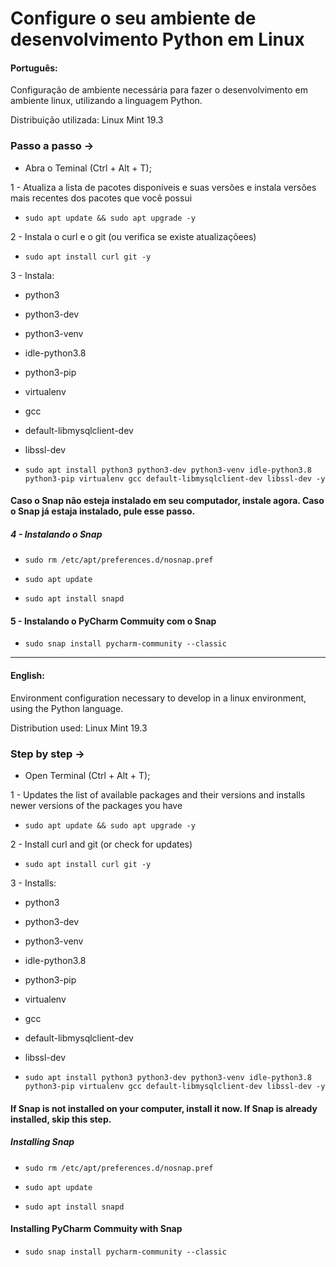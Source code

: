 # Configure o seu ambiente de desenvolvimento Python em Linux

#### Português:

Configuração de ambiente necessária para fazer o desenvolvimento em ambiente linux, utilizando a linguagem Python.
  
Distribuição utilizada: Linux Mint 19.3
  
### Passo a passo ->

* Abra o Teminal (Ctrl + Alt + T);

1 - Atualiza a lista de pacotes disponíveis e suas versões e instala versões mais recentes dos pacotes que você possui
*     sudo apt update && sudo apt upgrade -y

2 - Instala o curl e o git (ou verifica se existe atualizaçõees)
*     sudo apt install curl git -y

3 - Instala:
* python3
* python3-dev
* python3-venv
* idle-python3.8
* python3-pip
* virtualenv
* gcc
* default-libmysqlclient-dev
* libssl-dev


*     sudo apt install python3 python3-dev python3-venv idle-python3.8 python3-pip virtualenv gcc default-libmysqlclient-dev libssl-dev -y

#### Caso o Snap não esteja instalado em seu computador, instale agora. Caso o Snap já estaja instalado, pule esse passo.

##### 4 - Instalando o Snap

*     sudo rm /etc/apt/preferences.d/nosnap.pref
*     sudo apt update
*     sudo apt install snapd

#### 5 -  Instalando o PyCharm Commuity com o Snap
*     sudo snap install pycharm-community --classic

----------------------------------------------------------------------------------------

#### English:

Environment configuration necessary to develop in a linux environment, using the Python language.
  
Distribution used: Linux Mint 19.3
  
### Step by step ->

* Open Terminal (Ctrl + Alt + T);

1 - Updates the list of available packages and their versions and installs newer versions of the packages you have
*     sudo apt update && sudo apt upgrade -y

2 - Install curl and git (or check for updates)
*     sudo apt install curl git -y

3 - Installs:
* python3
* python3-dev
* python3-venv
* idle-python3.8
* python3-pip
* virtualenv
* gcc
* default-libmysqlclient-dev
* libssl-dev


*     sudo apt install python3 python3-dev python3-venv idle-python3.8 python3-pip virtualenv gcc default-libmysqlclient-dev libssl-dev -y

#### If Snap is not installed on your computer, install it now. If Snap is already installed, skip this step.

##### Installing Snap

*     sudo rm /etc/apt/preferences.d/nosnap.pref
*     sudo apt update
*     sudo apt install snapd

#### Installing PyCharm Commuity with Snap
*     sudo snap install pycharm-community --classic
